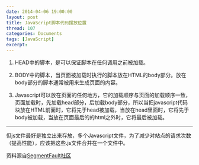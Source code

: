 ```yaml
---
date: 2014-04-06 19:00:00
layout: post
title: JavaScript脚本代码摆放位置
thread: 107
categories: Documents
tags: [JavaScript]
excerpt: 
---
```


1. HEAD中的脚本，是可以保证脚本在任何调用之前被加载。

2. BODY中的脚本，当页面被加载时执行的脚本放在HTML的body部分。放在body部分的脚本通常被用来生成页面的内容。

3. Javascript可以放在页面的任何地方，它的加载顺序与页面的加载顺序一致，页面加载时，先加载head部分，后加载body部分，所以当把javascript代码块放在HTML前面时，它将先于head被加载，当放在head里面时，它将先于body被加载，当放在页面最后的的html之外时，它将最后被加载。

----

但js文件最好是独立出来存放，多个Javascript文件，为了减少对站点的请求次数（提高性能），应该把这些.js文件合并在一个文件中。

资料源自[SegmentFault社区](http://segmentfault.com/)